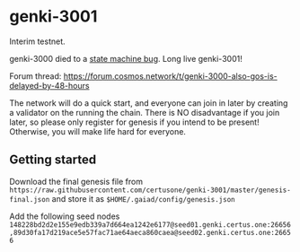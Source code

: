 # genki-3001

Interim testnet. 

genki-3000 died to a [state machine bug](https://github.com/tendermint/tendermint/issues/3003). 
Long live genki-3001!

Forum thread: https://forum.cosmos.network/t/genki-3000-also-gos-is-delayed-by-48-hours

The network will do a quick start, and everyone can join in later by creating a validator
on the running the chain. There is NO disadvantage if you join later, so please only register
for genesis if you intend to be present! Otherwise, you will make life hard for everyone.

## Getting started

Download the final genesis file from `https://raw.githubusercontent.com/certusone/genki-3001/master/genesis-final.json` and store it as `$HOME/.gaiad/config/genesis.json`

Add the following seed nodes `148228bd2d2e155e9edb339a7d664ea1242e6177@seed01.genki.certus.one:26656,89d30fa17d219ace5e57fac71ae64aeca860caea@seed02.genki.certus.one:26656`

